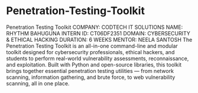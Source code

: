 # Penetration-Testing-Toolkit
Penetration Testing Toolkit
COMPANY: CODTECH IT SOLUTIONS
NAME: RHYTHM BAHUGUNA
INTERN ID: CT06DF2351
DOMAIN: CYBERSECURITY & ETHICAL HACKING
DURATION: 6 WEEKS
MENTOR: NEELA SANTOSH
The Penetration Testing Toolkit is an all-in-one command-line and modular toolkit designed for cybersecurity professionals, ethical hackers, and students to perform real-world vulnerability assessments, reconnaissance, and exploitation.
Built with Python and open-source libraries, this toolkit brings together essential penetration testing utilities — from network scanning, information gathering, and brute force, to web vulnerability scanning, all in one place.
